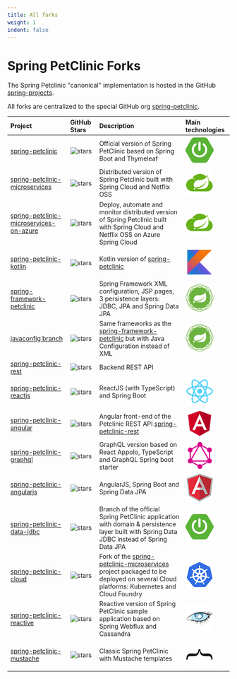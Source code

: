 ```yaml
---
title: All forks
weight: 1
indent: false
---
```


# Spring PetClinic Forks

The Spring Petclinic "canonical" implementation is hosted in the GitHub [spring-projects](https://github.com/spring-projects/spring-petclinic).

All forks are centralized to the special GitHub org [spring-petclinic](https://github.com/spring-petclinic).


|Project                          | GitHub Stars                                                                                                              | Description                                                                                                                                | Main technologies                       |
|:--------------------------------|:--------------------------------------------------------------------------------------------------------------------------|:-------------------------------------------------------------------------------------------------------------------------------------------|:----------------------------------------|
|[spring-petclinic]               | ![stars](https://img.shields.io/github/stars/spring-projects/spring-petclinic.svg?style=social&label=Star)                | Official version of Spring PetClinic based on Spring Boot and Thymeleaf                                                                    | ![](../images/icon-spring-boot.png)     |
|[spring-petclinic-microservices] | ![stars](https://img.shields.io/github/stars/spring-petclinic/spring-petclinic-microservices.svg?style=social&label=Star) | Distributed version of Spring Petclinic built with Spring Cloud and Netflix OSS                                                            | ![](../images/icon-spring-cloud.png)    |
|[spring-petclinic-microservices-on-azure] | ![stars](https://img.shields.io/github/stars/azure-samples/spring-petclinic-microservices.svg?style=social&label=Star) | Deploy, automate and monitor distributed version of Spring Petclinic built with Spring Cloud and Netflix OSS on Azure Spring Cloud                                                            | ![](../images/icon-spring-cloud.png)    |
|[spring-petclinic-kotlin]        | ![stars](https://img.shields.io/github/stars/spring-petclinic/spring-petclinic-kotlin.svg?style=social&label=Star)        | Kotlin version of [spring-petclinic][]                                                                                                     | ![](../images/icon-kotlin.png)          |
|[spring-framework-petclinic]     | ![stars](https://img.shields.io/github/stars/spring-petclinic/spring-framework-petclinic.svg?style=social&label=Star)     | Spring Framework XML configuration, JSP pages, 3 persistence layers: JDBC, JPA and Spring Data JPA                                         | ![](../images/icon-spring-framework.png)|
|[javaconfig branch]              | ![stars](https://img.shields.io/github/stars/spring-petclinic/spring-framework-petclinic.svg?style=social&label=Star)     | Same frameworks as the [spring-framework-petclinic][] but with Java Configuration instead of XML                                           | ![](../images/icon-spring-framework.png)|
|[spring-petclinic-rest]          | ![stars](https://img.shields.io/github/stars/spring-petclinic/spring-petclinic-rest.svg?style=social&label=Star)          | Backend REST API                                                                                                                           |                                         |
|[spring-petclinic-reactjs]       | ![stars](https://img.shields.io/github/stars/spring-petclinic/spring-petclinic-reactjs.svg?style=social&label=Star)       | ReactJS (with TypeScript) and Spring Boot                                                                                                  | ![](../images/icon-react.png)           |
|[spring-petclinic-angular]       | ![stars](https://img.shields.io/github/stars/spring-petclinic/spring-petclinic-angular.svg?style=social&label=Star)       | Angular front-end of the Petclinic REST API [spring-petclinic-rest][]                                                                      | ![](../images/icon-angular.png)         |
|[spring-petclinic-graphql]       | ![stars](https://img.shields.io/github/stars/spring-petclinic/spring-petclinic-graphql.svg?style=social&label=Star)       | GraphQL version based on React Appolo, TypeScript and GraphQL Spring boot starter                                                          | ![](../images/icon-graphql.png)         |
|[spring-petclinic-angularjs]     | ![stars](https://img.shields.io/github/stars/spring-petclinic/spring-petclinic-angularjs.svg?style=social&label=Star)     | AngularJS, Spring Boot and Spring Data JPA                                                                                                 | ![](../images/icon-angularjs.png)       |
|[spring-petclinic-data-jdbc]     | ![stars](https://img.shields.io/github/stars/spring-petclinic/spring-petclinic-data-jdbc.svg?style=social&label=Star)     | Branch of the official Spring PetClinic application with domain & persistence layer built with Spring Data JDBC instead of Spring Data JPA | ![](../images/icon-spring-boot.png)     |
|[spring-petclinic-cloud]         | ![stars](https://img.shields.io/github/stars/spring-petclinic/spring-petclinic-cloud.svg?style=social&label=Star)         | Fork of the [spring-petclinic-microservices] project packaged to be deployed on several Cloud platforms: Kubernetes and Cloud Foundry      | ![](../images/icon-kubernetes.png)      |
|[spring-petclinic-reactive]      | ![stars](https://img.shields.io/github/stars/spring-petclinic/spring-petclinic-reactive.svg?style=social&label=Star)      | Reactive version of Spring PetClinic sample application based on Spring Webflux and Cassandra                                              | ![](../images/icon-cassandra.png)       |
|[spring-petclinic-mustache]      | ![stars](https://img.shields.io/github/stars/spring-petclinic/spring-petclinic-mustache.svg?style=social&label=Star)      | Classic Spring PetClinic with Mustache templates                                                                                           | ![](../images/icon-mustache.png)       |



[spring-petclinic]: https://github.com/spring-projects/spring-petclinic
[spring-framework-petclinic]: https://github.com/spring-petclinic/spring-framework-petclinic
[spring-petclinic-angularjs]: https://github.com/spring-petclinic/spring-petclinic-angularjs 
[javaconfig branch]: https://github.com/spring-petclinic/spring-framework-petclinic/tree/javaconfig
[spring-petclinic-angular]: https://github.com/spring-petclinic/spring-petclinic-angular
[spring-petclinic-data-jdbc]: https://github.com/spring-petclinic/spring-petclinic-data-jdbc
[spring-petclinic-microservices]: https://github.com/spring-petclinic/spring-petclinic-microservices
[spring-petclinic-microservices-on-azure]: https://github.com/azure-samples/spring-petclinic-microservices
[spring-petclinic-reactjs]: https://github.com/spring-petclinic/spring-petclinic-reactjs
[spring-petclinic-graphql]: https://github.com/spring-petclinic/spring-petclinic-graphql
[spring-petclinic-kotlin]: https://github.com/spring-petclinic/spring-petclinic-kotlin
[spring-petclinic-rest]: https://github.com/spring-petclinic/spring-petclinic-rest
[spring-petclinic-cloud]: https://github.com/spring-petclinic/spring-petclinic-cloud
[spring-petclinic-reactive]: https://github.com/spring-petclinic/spring-petclinic-reactive
[spring-petclinic-mustache]: https://github.com/spring-petclinic/spring-petclinic-mustache


